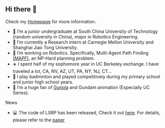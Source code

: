 ## Hi there 👋

Check my [Homepage](https://shuaizhou302.github.io/) for more information.
- 🏫 I’m a junior undergraduate at South China University of Technology (random university in China), major in Robotics Engineering.
- 💼 I’m currently a Research intern at Carnegie Mellon University and Shanghai Jiao Tong University.
- 🤖 I’m working on Robotics. Specifically, Multi-Agent Path Finding [(MAPF)](https://en.wikipedia.org/wiki/Multi-agent_pathfinding), an NP-Hard planning problem.
- ✈️ I spent half of my sophomore year in UC Berkeley exchange. I have traveled a lot, CA, NV, AZ, UT, PA, NY, NJ, CT...
- 🏸 I play badminton and played competitively during my primary school and junior high school years.
- 🤔 I’m a huge fan of [Gunpla](https://en.wikipedia.org/wiki/Gunpla) and Gundam animation (Especially UC Series).


News
- 💻 The code of LSRP has been released, Check it out [here](https://github.com/rap-lab-org/public_LSRP). For details, please refer to the [paper](https://doi.org/10.1609/aaai.v39i14.33618) 
<!--
**ShuaiZhou302/ShuaiZhou302** is a ✨ _special_ ✨ repository because its `README.md` (this file) appears on your GitHub profile.

Here are some ideas to get you started:

- 🔭 I’m currently working on Multi-Agent Path Finding [(MAPF)](https://en.wikipedia.org/wiki/Multi-agent_pathfinding) and its variants. 
- 🌱 I’m currently learning ...
- 👯 I’m looking to collaborate on ...
- 🤔 I’m looking for help with ...
- 💬 Ask me about ...
- 📫 How to reach me: ...
- 😄 Pronouns: ...
- ⚡ Fun fact: ...
-->
